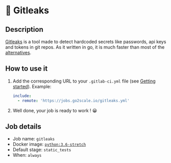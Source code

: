 # 🔐 Gitleaks

## Description

[Gitleaks](https://github.com/zricethezav/gitleaks/wiki/Scanning) is a tool
made to detect hardcoded secrets like passwords, api keys and tokens in git
repos. As it written in go, it is much faster than most of the 
[alternatives](https://github.com/zricethezav/gitleaks/wiki/Comparison-with-other-tools).

## How to use it


1. Add the corresponding URL to your `.gitlab-ci.yml` file (see [Getting
   started](/getting-started)). Example:

    ```yaml
    include:
      - remote: 'https://jobs.go2scale.io/gitleaks.yml'
    ```
2. Well done, your job is ready to work ! 😀

## Job details

* Job name: `gitleaks`
* Docker image:
[`python:3.6-stretch`](https://hub.docker.com/r/_/python)
* Default stage: `static_tests`
* When: `always`
